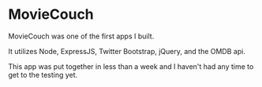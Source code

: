 # MovieCouch
MovieCouch was one of the first apps I built. 

It utilizes Node, ExpressJS, Twitter Bootstrap, jQuery, and the OMDB api.

This app was put together in less than a week and I haven't had any time to get to the testing yet.

